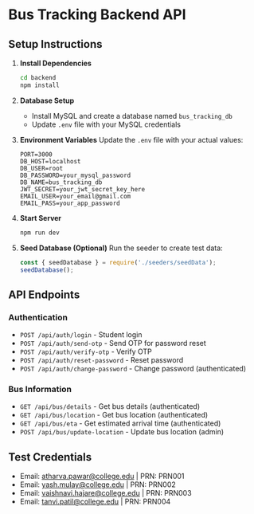 # Bus Tracking Backend API

## Setup Instructions

1. **Install Dependencies**
   ```bash
   cd backend
   npm install
   ```

2. **Database Setup**
   - Install MySQL and create a database named `bus_tracking_db`
   - Update `.env` file with your MySQL credentials

3. **Environment Variables**
   Update the `.env` file with your actual values:
   ```
   PORT=3000
   DB_HOST=localhost
   DB_USER=root
   DB_PASSWORD=your_mysql_password
   DB_NAME=bus_tracking_db
   JWT_SECRET=your_jwt_secret_key_here
   EMAIL_USER=your_email@gmail.com
   EMAIL_PASS=your_app_password
   ```

4. **Start Server**
   ```bash
   npm run dev
   ```

5. **Seed Database (Optional)**
   Run the seeder to create test data:
   ```javascript
   const { seedDatabase } = require('./seeders/seedData');
   seedDatabase();
   ```

## API Endpoints

### Authentication
- `POST /api/auth/login` - Student login
- `POST /api/auth/send-otp` - Send OTP for password reset
- `POST /api/auth/verify-otp` - Verify OTP
- `POST /api/auth/reset-password` - Reset password
- `POST /api/auth/change-password` - Change password (authenticated)

### Bus Information
- `GET /api/bus/details` - Get bus details (authenticated)
- `GET /api/bus/location` - Get bus location (authenticated)
- `GET /api/bus/eta` - Get estimated arrival time (authenticated)
- `POST /api/bus/update-location` - Update bus location (admin)

## Test Credentials
- Email: atharva.pawar@college.edu | PRN: PRN001
- Email: yash.mulay@college.edu | PRN: PRN002
- Email: vaishnavi.hajare@college.edu | PRN: PRN003
- Email: tanvi.patil@college.edu | PRN: PRN004
